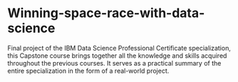# Winning-space-race-with-data-science
Final project of the IBM Data Science Professional Certificate specialization, this Capstone course brings together all the knowledge and skills acquired throughout the previous courses. It serves as a practical summary of the entire specialization in the form of a real-world project.
